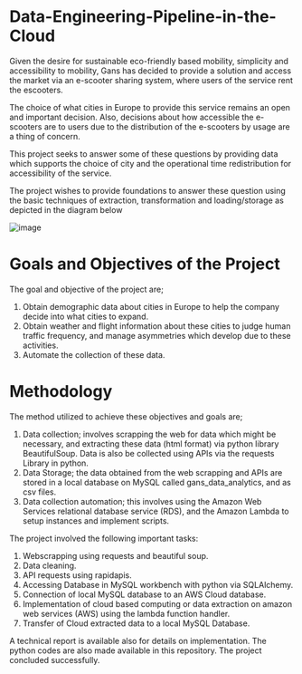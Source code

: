 # Data-Engineering-Pipeline-in-the-Cloud

Given the desire for sustainable eco-friendly based mobility, simplicity and
accessibility to mobility, Gans has decided to provide a solution and access the
market via an e-scooter sharing system, where users of the service rent the escooters.


The choice of what cities in Europe to provide this service remains an open and
important decision. Also, decisions about how accessible the e-scooters are to
users due to the distribution of the e-scooters by usage are a thing of concern.


This project seeks to answer some of these questions by providing data which
supports the choice of city and the operational time redistribution for
accessibility of the service.

The project wishes to provide foundations to answer these question using the
basic techniques of extraction, transformation and loading/storage as depicted
in the diagram below


![image](https://user-images.githubusercontent.com/103940202/197272648-ac74ef97-00f0-4a3e-8bdd-ae9203b7cb94.png)



# Goals and Objectives of the Project

The goal and objective of the project are;
1. Obtain demographic data about cities in Europe to help the company decide into what cities to expand.
2. Obtain weather and flight information about these cities to judge human traffic frequency, and manage asymmetries which develop due to these activities.
3. Automate the collection of these data.


# Methodology

The method utilized to achieve these objectives and goals are;
1. Data collection; involves scrapping the web for data which might be necessary, and extracting these data (html format) via python library BeautifulSoup. Data is also be collected using APIs via the requests Library in python.
2. Data Storage; the data obtained from the web scrapping and APIs are stored in a local database on MySQL called gans_data_analytics, and as csv files.
3. Data collection automation; this involves using the Amazon Web Services relational database service (RDS), and the Amazon Lambda to setup instances and implement scripts.


The project involved the following important tasks:
1. Webscrapping using requests and beautiful soup. 
2. Data cleaning. 
3. API requests using rapidapis. 
4. Accessing Database in MySQL workbench with python via SQLAlchemy.
5. Connection of local MySQL database to an AWS Cloud database.
6. Implementation of cloud based computing or data extraction on amazon web services (AWS) using the lambda function handler.
7. Transfer of Cloud extracted data to a local MySQL Database.

A technical report is available also for details on implementation. The python codes are also made available in this repository. The project concluded successfully.

